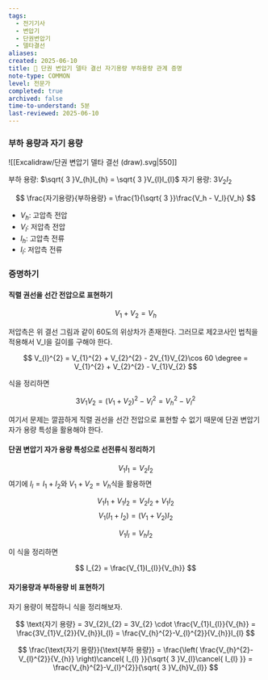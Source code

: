 ```yaml
---
tags:
  - 전기기사
  - 변압기
  - 단권변압기
  - 델타결선
aliases: 
created: 2025-06-10
title: 📝 단권 변압기 델타 결선 자기용량 부하용량 관계 증명
note-type: COMMON
level: 전문가
completed: true
archived: false
time-to-understand: 5분
last-reviewed: 2025-06-10
---
```


### 부하 용량과 자기 용량
![[Excalidraw/단권 변압기 델타 결선 (draw).svg|550]]

부하 용량: $\sqrt{ 3 }V_{h}I_{h} = \sqrt{ 3 }V_{l}I_{l}$
자기 용량: $3V_{2}I_{2}$

$$
\frac{자기용량}{부하용량} = \frac{1}{\sqrt{ 3 }}\frac{V_h - V_l}{V_h}
$$
- $V_h$: 고압측 전압
- $V_l$: 저압측 전압
- $I_h$: 고압측 전류
- $I_l$: 저압측 전류

### 증명하기
#### 직렬 권선을 선간 전압으로 표현하기

$$
V_{1} +V_{2} = V_{h}
$$

저압측은 위 결선 그림과 같이 60도의 위상차가 존재한다. 그러므로 제2코사인 법칙을 적용해서 V_l을 길이를 구해야 한다.

$$
V_{l}^{2} = V_{1}^{2} + V_{2}^{2} - 2V_{1}V_{2}\cos 60 \degree = V_{1}^{2} + V_{2}^{2} - V_{1}V_{2}
$$

식을 정리하면

$$
3V_{1}V_{2} = (V_{1}+V_{2})^{2} - V_{l}^{2} = V_{h}^{2} - V_{l}^{2}
$$

여기서 문제는 깔끔하게 직렬 권선을 선간 전압으로 표현할 수 없기 때문에 단권 변압기 자가 용량 특성을 활용해야 한다.

#### 단권 변압기 자가 용량 특성으로 선전류식 정리하기
$$
V_{1}I_{1} = V_{2}I_{2}
$$
여기에 $I_{l} = I_{1}+I_{2}$와 $V_{1}+V_{2}=V_{h}$식을 활용하면

$$
V_{1}I_{1} + V_{1}I_{2} = V_{2}I_{2} + V_{1}I_{2}
$$
$$
V_{1}(I_{1}+I_{2}) = (V_{1}+V_{2})I_{2}
$$

$$
V_{1}I_{l} = V_{h}I_{2}
$$

이 식을 정리하면

$$
I_{2} = \frac{V_{1}I_{l}}{V_{h}}
$$
#### 자기용량과 부하용량 비 표현하기

자기 용량이 복잡하니 식을 정리해보자.

$$
\text{자기 용량} = 3V_{2}I_{2} = 3V_{2} \cdot \frac{V_{1}I_{l}}{V_{h}} = \frac{3V_{1}V_{2}}{V_{h}}I_{l} = \frac{V_{h}^{2}-V_{l}^{2}}{V_{h}}I_{l}
$$


$$
\frac{\text{자기 용량}}{\text{부하 용량}} = \frac{\left( \frac{V_{h}^{2}-V_{l}^{2}}{V_{h}} \right)\cancel{ I_{l} }}{\sqrt{ 3 }V_{l}\cancel{ I_{l} }} = \frac{V_{h}^{2}-V_{l}^{2}}{\sqrt{ 3 }V_{h}V_{l}}
$$
